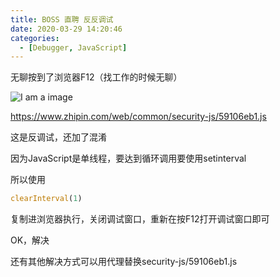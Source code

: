 ```yaml
---
title: BOSS 直聘 反反调试
date: 2020-03-29 14:20:46
categories:
  - [Debugger, JavaScript]
---
```


无聊按到了浏览器F12（找工作的时候无聊）

![I am a image](/images/zhiping_antianti_debug_1.png)

https://www.zhipin.com/web/common/security-js/59106eb1.js

这是反调试，还加了混淆

因为JavaScript是单线程，要达到循环调用要使用setinterval

所以使用
``` JavaScript
clearInterval(1)
```
复制进浏览器执行，关闭调试窗口，重新在按F12打开调试窗口即可

OK，解决

还有其他解决方式可以用代理替换security-js/59106eb1.js

